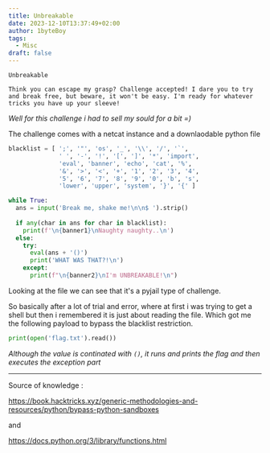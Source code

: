 ```yaml
---
title: Unbreakable 
date: 2023-12-10T13:37:49+02:00
author: 1byteBoy
tags:
  - Misc
draft: false
---
```


```
Unbreakable

Think you can escape my grasp? Challenge accepted! I dare you to try and break free, but beware, it won't be easy. I'm ready for whatever tricks you have up your sleeve!
```

*Well for this challenge i had to sell my sould for a bit =)*

The challenge comes with a netcat instance and a downlaodable python file

```python
blacklist = [ ';', '"', 'os', '_', '\\', '/', '`',
              ' ', '-', '!', '[', ']', '*', 'import',
              'eval', 'banner', 'echo', 'cat', '%', 
              '&', '>', '<', '+', '1', '2', '3', '4',
              '5', '6', '7', '8', '9', '0', 'b', 's', 
              'lower', 'upper', 'system', '}', '{' ]

while True:
  ans = input('Break me, shake me!\n\n$ ').strip()
  
  if any(char in ans for char in blacklist):
    print(f'\n{banner1}\nNaughty naughty..\n')
  else:
    try:
      eval(ans + '()')
      print('WHAT WAS THAT?!\n')
    except:
      print(f"\n{banner2}\nI'm UNBREAKABLE!\n") 
```

Looking at the file we can see that it's a pyjail type of challenge.

So basically after a lot of trial and error, where at first i was trying to get a shell but then i remembered it is just about reading the file. Which got me the following payload to bypass the blacklist restriction.

```python
print(open('flag.txt').read())
```

*Although the value is continated with `()`, it runs and prints the flag and then executes the exception part*

---

Source of knowledge :

https://book.hacktricks.xyz/generic-methodologies-and-resources/python/bypass-python-sandboxes

and 

https://docs.python.org/3/library/functions.html
